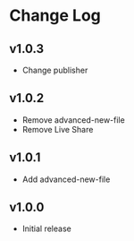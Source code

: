 # Change Log

## v1.0.3

- Change publisher

## v1.0.2

- Remove advanced-new-file
- Remove Live Share

## v1.0.1

- Add advanced-new-file

## v1.0.0

- Initial release
